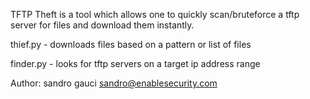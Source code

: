 TFTP Theft is a tool which allows one to quickly scan/bruteforce a tftp server
for files and download them instantly.

thief.py - downloads files based on a pattern or list of files

finder.py - looks for tftp servers on a target ip address range

Author: sandro gauci <sandro@enablesecurity.com>